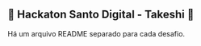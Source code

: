 ## :high_brightness: Hackaton Santo Digital - Takeshi :high_brightness:

Há um arquivo README separado para cada desafio.